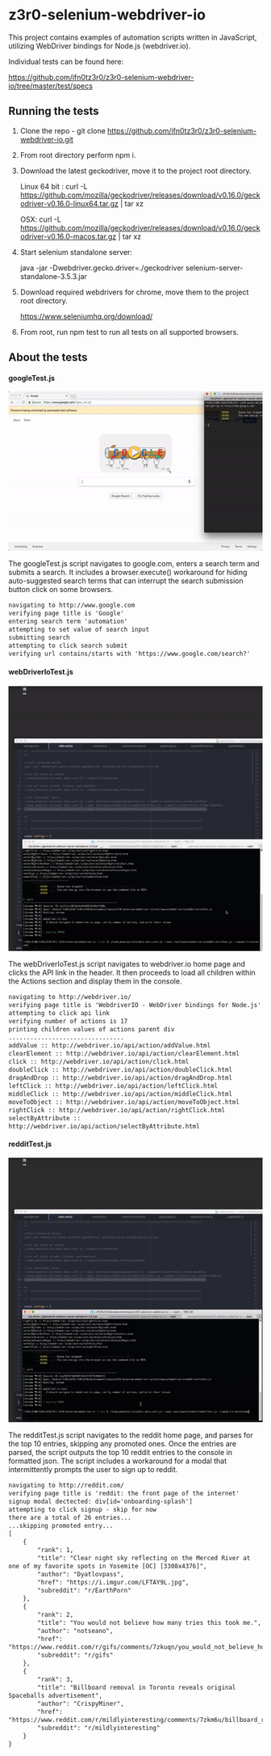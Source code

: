 # z3r0-selenium-webdriver-io

This project contains examples of automation scripts written in JavaScript, utilizing WebDriver bindings for Node.js (webdriver.io).

Individual tests can be found here:

https://github.com/ifn0tz3r0/z3r0-selenium-webdriver-io/tree/master/test/specs


## Running the tests

1. Clone the repo - git clone https://github.com/ifn0tz3r0/z3r0-selenium-webdriver-io.git
1. From root directory perform npm i.
1. Download the latest geckodriver, move it to the project root directory.

    Linux 64 bit : curl -L https://github.com/mozilla/geckodriver/releases/download/v0.16.0/geckodriver-v0.16.0-linux64.tar.gz | tar xz

    OSX: curl -L https://github.com/mozilla/geckodriver/releases/download/v0.16.0/geckodriver-v0.16.0-macos.tar.gz | tar xz

1. Start selenium standalone server:

    java -jar -Dwebdriver.gecko.driver=./geckodriver selenium-server-standalone-3.5.3.jar

1. Download required webdrivers for chrome, move them to the project root directory.

    https://www.seleniumhq.org/download/

1. From root, run npm test to run all tests on all supported browsers.


## About the tests

#### googleTest.js



![](https://github.com/ifn0tz3r0/z3r0-selenium-webdriver-io/blob/master/img/google.gif)

The googleTest.js script navigates to google.com, enters a search term and submits a search. It includes a browser.execute() workaround for hiding auto-suggested search terms that can interrupt the search submission button click on some browsers.

```
navigating to http://www.google.com
verifying page title is 'Google'
entering search term 'automation'
attempting to set value of search input
submitting search
attempting to click search submit
verifying url contains/starts with 'https://www.google.com/search?'
```

#### webDriverIoTest.js

![](https://github.com/ifn0tz3r0/z3r0-selenium-webdriver-io/blob/master/img/webdriver.gif)

The webDriverIoTest.js script navigates to webdriver.io home page and clicks the API link in the header. It then proceeds to load all children within the Actions section and display them in the console.

```
navigating to http://webdriver.io/
verifying page title is 'WebdriverIO - WebDriver bindings for Node.js'
attempting to click api link
verifying number of actions is 17
printing children values of actions parent div
................................
addValue :: http://webdriver.io/api/action/addValue.html
clearElement :: http://webdriver.io/api/action/clearElement.html
click :: http://webdriver.io/api/action/click.html
doubleClick :: http://webdriver.io/api/action/doubleClick.html
dragAndDrop :: http://webdriver.io/api/action/dragAndDrop.html
leftClick :: http://webdriver.io/api/action/leftClick.html
middleClick :: http://webdriver.io/api/action/middleClick.html
moveToObject :: http://webdriver.io/api/action/moveToObject.html
rightClick :: http://webdriver.io/api/action/rightClick.html
selectByAttribute :: http://webdriver.io/api/action/selectByAttribute.html
```

#### redditTest.js

![](https://github.com/ifn0tz3r0/z3r0-selenium-webdriver-io/blob/master/img/reddit.gif)

The redditTest.js script navigates to the reddit home page, and parses for the top 10 entries, skipping any promoted ones. Once the entries are parsed, the script outputs the top 10 reddit entries to the console in formatted json. The script includes a workaround for a modal that intermittently prompts the user to sign up to reddit.

```
navigating to http://reddit.com/
verifying page title is 'reddit: the front page of the internet'
signup modal dectected: div[id='onboarding-splash']
attempting to click signup - skip for now
there are a total of 26 entries...
...skipping promoted entry...
[
	{
		"rank": 1,
		"title": "Clear night sky reflecting on the Merced River at one of my favorite spots in Yosemite [OC] [3308x4376]",
		"author": "Dyatlovpass",
		"href": "https://i.imgur.com/LFTAY9L.jpg",
		"subreddit": "r/EarthPorn"
	},
	{
		"rank": 2,
		"title": "You would not believe how many tries this took me.",
		"author": "notseano",
		"href": "https://www.reddit.com/r/gifs/comments/7zkuqn/you_would_not_believe_how_many_tries_this_took_me/",
		"subreddit": "r/gifs"
	},
	{
		"rank": 3,
		"title": "Billboard removal in Toronto reveals original Spaceballs advertisement",
		"author": "CrispyMiner",
		"href": "https://www.reddit.com/r/mildlyinteresting/comments/7zkm6u/billboard_removal_in_toronto_reveals_original/",
		"subreddit": "r/mildlyinteresting"
	}
}

```
